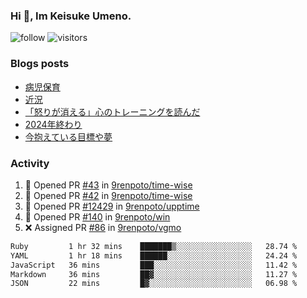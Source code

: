 ### Hi 👋, Im Keisuke Umeno.

<!--
**9renpoto/9renpoto** is a ✨ _special_ ✨ repository because its `README.md` (this file) appears on your GitHub profile.

Here are some ideas to get you started:

- 🔭 I’m currently working on ...
- 🌱 I’m currently learning ...
- 👯 I’m looking to collaborate on ...
- 🤔 I’m looking for help with ...
- 💬 Ask me about ...
- 📫 How to reach me: ...
- 😄 Pronouns: ...
- ⚡ Fun fact: ...
-->

![follow](https://img.shields.io/github/followers/9renpoto?label=Follow&style=social)
![visitors](https://komarev.com/ghpvc/?username=9renpoto&label=Profile%20views&color=0e75b6&style=flat)

### Blogs posts

<!-- BLOG-POST-LIST:START -->
- [病児保育](https://9renpoto.win/entry/2025/09/25/childcare_for_sick_children)
- [近況](https://9renpoto.win/entry/2025/04/05/current_status)
- [「怒りが消える」心のトレーニングを読んだ](https://9renpoto.win/entry/2025/02/01/anger-management)
- [2024年終わり](https://9renpoto.win/entry/2024/12/31/2024-end)
- [今抱えている目標や夢](https://9renpoto.win/entry/2024/12/02/objective)
<!-- BLOG-POST-LIST:END -->

### Activity

<!--START_SECTION:activity-->
1. 💪 Opened PR [#43](undefined) in [9renpoto/time-wise](https://github.com/9renpoto/time-wise)
2. 💪 Opened PR [#42](undefined) in [9renpoto/time-wise](https://github.com/9renpoto/time-wise)
3. 💪 Opened PR [#12429](undefined) in [9renpoto/upptime](https://github.com/9renpoto/upptime)
4. 💪 Opened PR [#140](undefined) in [9renpoto/win](https://github.com/9renpoto/win)
5. ❌ Assigned PR [#86](undefined) in [9renpoto/vgmo](https://github.com/9renpoto/vgmo)
<!--END_SECTION:activity-->

<!--START_SECTION:waka-->

```txt
Ruby         1 hr 32 mins    ███████▒░░░░░░░░░░░░░░░░░   28.74 %
YAML         1 hr 18 mins    ██████░░░░░░░░░░░░░░░░░░░   24.24 %
JavaScript   36 mins         ███░░░░░░░░░░░░░░░░░░░░░░   11.42 %
Markdown     36 mins         ██▓░░░░░░░░░░░░░░░░░░░░░░   11.27 %
JSON         22 mins         █▓░░░░░░░░░░░░░░░░░░░░░░░   06.98 %
```

<!--END_SECTION:waka-->
